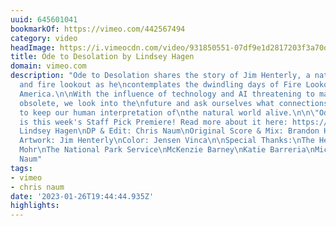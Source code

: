 ```yaml
---
uuid: 645601041
bookmarkOf: https://vimeo.com/442567494
category: video
headImage: https://i.vimeocdn.com/video/931850551-07df9e1d2817203f3a70dd16e975d1578b3400e1c0e5f9c4bcb8f036dc794dce-d_295x166
title: Ode to Desolation by Lindsey Hagen
domain: vimeo.com
description: "Ode to Desolation shares the story of Jim Henterly, a naturalist, illustrator
  and fire lookout as he\ncontemplates the dwindling days of Fire Lookouts in North
  America.\n\nWith the influence of technology and AI threatening to make his role
  obsolete, we look into the\nfuture and ask ourselves what connections we will maintain
  to keep our human interpretation of\nthe natural world alive.\n\n\"Ode to Desolation\"
  is this week's Staff Pick Premiere! Read more about it here: https://vimeo.com/blog/post/ode-to-desolation-lindsey-hagen-staff-pick-premiere/\n\nDirector:
  Lindsey Hagen\nDP & Edit: Chris Naum\nOriginal Score & Mix: Brandon Hagen of Vundabar\nOriginal
  Artwork: Jim Henterly\nColor: Jensen Vinca\n\nSpecial Thanks:\nThe Henterlys \nKellen
  Mohr\nThe National Park Service\nMcKenzie Barney\nKatie Barreria\nMichele Hagen\nSteven
  Naum"
tags:
- vimeo
- chris naum
date: '2023-01-26T19:44:44.935Z'
highlights:
---
```



